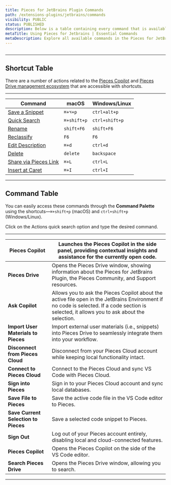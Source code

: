 ```yaml
---
title: Pieces for JetBrains Plugin Commands
path: /extensions-plugins/jetbrains/commands
visibility: PUBLIC
status: PUBLISHED
description: Below is a table containing every command that is available to use in the Pieces for JetBrains Plugin.
metaTitle: Using Pieces for Jetbrains | Essential Commands
metaDescription: Explore all available commands in the Pieces for JetBrains Plugin to optimize your development workflow.
---
```


<Image src="https://storage.googleapis.com/hashnode_product_documentation_assets/jetbrains_plugin_assets/jetbrains_plugin_assets/commands/keymap_window.png" alt="" align="center" fullwidth="true" />

***

## Shortcut Table

There are a number of actions related to the [Pieces Copilot](/products/extensions-plugins/jetbrains/copilot) and [Pieces Drive management ecosystem](/products/extensions-plugins/jetbrains/drive) that are accessible with shortcuts.

***

| **Command**                                                                                                                         | **macOS**   | **Windows/Linux** |
| ----------------------------------------------------------------------------------------------------------------------------------- | ----------- | ----------------- |
| [Save a Snippet](/products/extensions-plugins/jetbrains/drive/save-snippets#via-right-click-menu--hotkeys)   | `⌘+⌥+p`     | `ctrl+alt+p`      |
| [Quick Search](/products/extensions-plugins/jetbrains/drive/search-reuse#viewing-and-reusing-saved-snippets) | `⌘+shift+p` | `ctrl+shift+p`    |
| [Rename](/products/extensions-plugins/jetbrains/drive/edit-update#editing-snippet-metadata)                  | `shift+F6`  | `shift+F6`        |
| [Reclassify](/products/extensions-plugins/jetbrains/drive/edit-update#editing-snippet-metadata)              | `F6`        | `F6`              |
| [Edit Description](/products/extensions-plugins/jetbrains/drive/edit-update#editing-snippet-metadata)        | `⌘+d`       | `ctrl+d`          |
| [Delete](/products/extensions-plugins/jetbrains/drive/edit-update#editing-snippet-metadata)                  | `delete`    | `backspace`       |
| [Share via Pieces Link](/products/extensions-plugins/jetbrains/drive/sharing#via-keyboard-shortcut)          | `⌘+L`       | `ctrl+L`          |
| [Insert at Caret](/products/extensions-plugins/jetbrains/drive/edit-update#editing-snippet-metadata)         | `⌘+I`       | `ctrl+I`          |

***

## Command Table

You can easily access these commands through the **Command Palette** using the shortcuts—`⌘+shift+p` (macOS) and `ctrl+shift+p` (Windows/Linux).

Click on the Actions quick search option and type the desired command.

***

| **Pieces Copilot**                   | Launches the Pieces Copilot in the side panel, providing contextual insights and assistance for the currently open code.                                                                      |
| ------------------------------------ | --------------------------------------------------------------------------------------------------------------------------------------------------------------------------------------------- |
| **Pieces Drive**                     | Opens the Pieces Drive window, showing information about the Pieces for JetBrains Plugin, the Pieces Community, and Support resources.                                                        |
| **Ask Copilot**                      | Allows you to ask the Pieces Copilot about the active file open in the JetBrains Environment if no code is selected. If a code section is selected, it allows you to ask about the selection. |
| **Import User Materials to Pieces**  | Import external user materials (i.e., snippets) into Pieces Drive to seamlessly integrate them into your workflow.                                                                            |
| **Disconnect from Pieces Cloud**     | Disconnect from your Pieces Cloud account while keeping local functionality intact.                                                                                                           |
| **Connect to Pieces Cloud**          | Connect to the Pieces Cloud and sync VS Code with Pieces Cloud.                                                                                                                               |
| **Sign into Pieces**                 | Sign in to your Pieces Cloud account and sync local databases.                                                                                                                                |
| **Save File to Pieces**              | Save the active code file in the VS Code editor to Pieces.                                                                                                                                    |
| **Save Current Selection to Pieces** | Save a selected code snippet to Pieces.                                                                                                                                                       |
| **Sign Out**                         | Log out of your Pieces account entirely, disabling local and cloud-connected features.                                                                                                        |
| **Pieces Copilot**                   | Opens the Pieces Copilot on the side of the VS Code editor.                                                                                                                                   |
| **Search Pieces Drive**              | Opens the Pieces Drive window, allowing you to search.                                                                                                                                        |

***